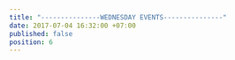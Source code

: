 ```yaml
---
title: "---------------WEDNESDAY EVENTS---------------"
date: 2017-07-04 16:32:00 +07:00
published: false
position: 6
---
```


